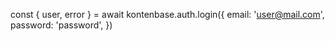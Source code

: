 const { user, error } = await kontenbase.auth.login({
  email: 'user@mail.com',
  password: 'password',
})